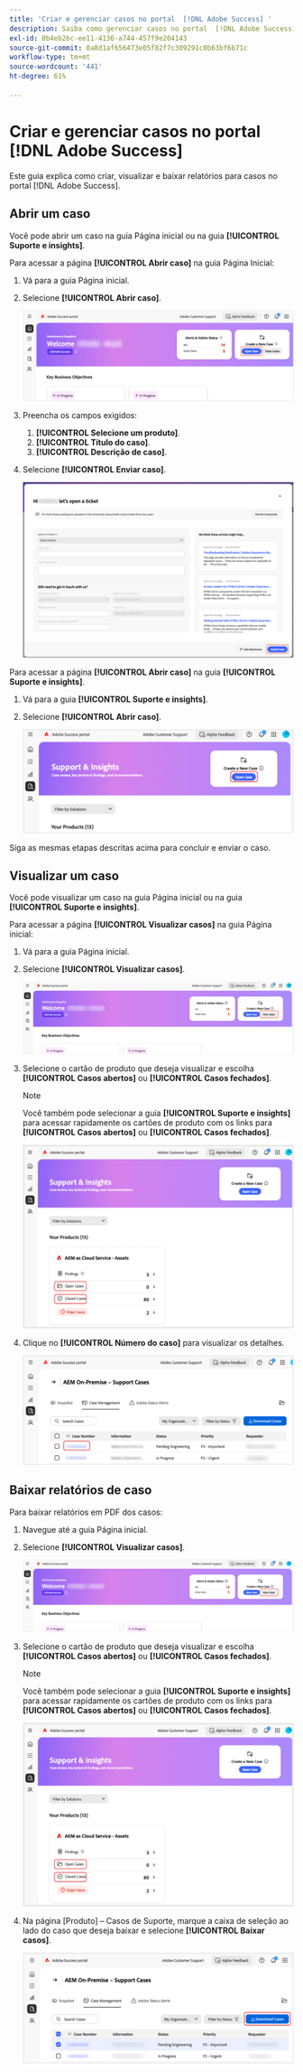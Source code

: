 ```yaml
---
title: 'Criar e gerenciar casos no portal  [!DNL Adobe Success] '
description: Saiba como gerenciar casos no portal  [!DNL Adobe Success] .
exl-id: 0b4eb2bc-ee11-4136-a744-457f9e204143
source-git-commit: 0a8d1af656473e05f82f7c309291c0b63bf6b71c
workflow-type: tm+mt
source-wordcount: '441'
ht-degree: 61%

---
```


# Criar e gerenciar casos no portal [!DNL Adobe Success]

Este guia explica como criar, visualizar e baixar relatórios para casos no portal [!DNL Adobe Success].

## Abrir um caso

Você pode abrir um caso na guia Página inicial ou na guia **[!UICONTROL Suporte e insights]**.

Para acessar a página **[!UICONTROL Abrir caso]** na guia Página Inicial:

1. Vá para a guia Página inicial.
1. Selecione **[!UICONTROL Abrir caso]**.


   ![Botão Abrir caso na seção Criar um novo caso do Portal de Sucesso do Adobe](../../assets/adobe-success-portal-home-page-open-case.png "Botão Abrir caso")



1. Preencha os campos exigidos:
   1. **[!UICONTROL Selecione um produto]**.
   1. **[!UICONTROL Título do caso]**.
   1. **[!UICONTROL Descrição de caso]**.
1. Selecione **[!UICONTROL Enviar caso]**.



   ![Botão Enviar caso na parte inferior do formulário de tíquete de suporte no Portal de Sucesso do Adobe](../../assets/adobe-success-portal-submit-case.png "Enviar sua solicitação de suporte")




Para acessar a página **[!UICONTROL Abrir caso]** na guia **[!UICONTROL Suporte e insights]**.

1. Vá para a guia **[!UICONTROL Suporte e insights]**.
1. Selecione **[!UICONTROL Abrir caso]**.



   ![Botão Abrir caso na seção Criar um novo caso do Portal de Sucesso do Adobe](../../assets/adobe-success-portal-support-insights-open-case.png "Botão Abrir caso")



Siga as mesmas etapas descritas acima para concluir e enviar o caso.

## Visualizar um caso

Você pode visualizar um caso na guia Página inicial ou na guia **[!UICONTROL Suporte e insights]**.

Para acessar a página **[!UICONTROL Visualizar casos]** na guia Página inicial:

1. Vá para a guia Página inicial.
1. Selecione **[!UICONTROL Visualizar casos]**.



   ![Botão Exibir Casos na seção Criar um Novo Caso do Portal de Sucesso do Adobe](../../assets/adobe-success-portal-view-cases.png "Exibir seus casos de suporte existentes")



1. Selecione o cartão de produto que deseja visualizar e escolha **[!UICONTROL Casos abertos]** ou **[!UICONTROL Casos fechados]**.

   >[!NOTE]
   >
   >Você também pode selecionar a guia **[!UICONTROL Suporte e insights]** para acessar rapidamente os cartões de produto com os links para **[!UICONTROL Casos abertos]** ou **[!UICONTROL Casos fechados]**.



   ![Indicadores de casos abertos e fechados na seção Suporte e Insights do AEM Cloud Service - Assets](../../assets/adobe-success-portal-open-case-closed-case.png "Exibir resumo de casos de suporte abertos e fechados")



1. Clique no **[!UICONTROL Número do caso]** para visualizar os detalhes.



   ![Link do Número do Caso nos casos de suporte do Portal de Sucesso do Adobe](../../assets/adobe-success-portal-case-number.png "Clique para exibir os detalhes do caso")



## Baixar relatórios de caso

Para baixar relatórios em PDF dos casos:

1. Navegue até a guia Página inicial.
1. Selecione **[!UICONTROL Visualizar casos]**.


   ![Botão Exibir Casos na seção Criar um Novo Caso do Portal de Sucesso do Adobe](../../assets/adobe-success-portal-view-cases.png "Exibir seus casos de suporte existentes")


1. Selecione o cartão de produto que deseja visualizar e escolha **[!UICONTROL Casos abertos]** ou **[!UICONTROL Casos fechados]**.

   >[!NOTE]
   >
   >Você também pode selecionar a guia **[!UICONTROL Suporte e insights]** para acessar rapidamente os cartões de produto com os links para **[!UICONTROL Casos abertos]** ou **[!UICONTROL Casos fechados]**.

   ![Indicadores de casos abertos e fechados na seção Suporte e Insights do AEM Cloud Service - Assets](../../assets/adobe-success-portal-open-case-closed-case.png "Exibir resumo de casos de suporte abertos e fechados")

1. Na página [Produto] – Casos de Suporte, marque a caixa de seleção ao lado do caso que deseja baixar e selecione **[!UICONTROL Baixar casos]**.

   ![Botão Baixar Casos na seção Gerenciamento de Casos do Portal de Sucesso do Adobe](../../assets/adobe-success-portal-download-cases.png "Baixar dados do caso de suporte")
